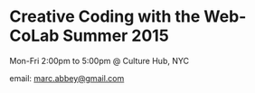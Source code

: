 # Creative Coding with the Web- CoLab Summer 2015

Mon-Fri 2:00pm to 5:00pm @ Culture Hub, NYC


email: marc.abbey@gmail.com
